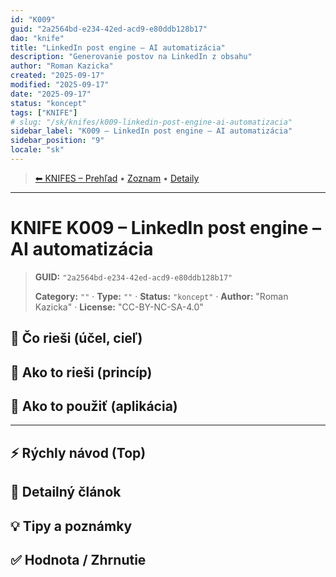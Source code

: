```yaml
---
id: "K009"
guid: "2a2564bd-e234-42ed-acd9-e80ddb128b17"
dao: "knife"
title: "LinkedIn post engine – AI automatizácia"
description: "Generovanie postov na LinkedIn z obsahu"
author: "Roman Kazicka"
created: "2025-09-17"
modified: "2025-09-17"
date: "2025-09-17"
status: "koncept"
tags: ["KNIFE"]
# slug: "/sk/knifes/k009-linkedin-post-engine-ai-automatizacia"
sidebar_label: "K009 – LinkedIn post engine – AI automatizácia"
sidebar_position: "9"
locale: "sk"
---
```

<!-- body:start -->

<!-- nav:knifes -->
> [⬅ KNIFES – Prehľad](../overview.md) • [Zoznam](../KNIFE_Overview_List.md) • [Detaily](../KNIFE_Overview_Details.md)
---
# KNIFE K009 – LinkedIn post engine – AI automatizácia
<!-- fm-visible: start -->

> **GUID:** `"2a2564bd-e234-42ed-acd9-e80ddb128b17"`
>   
> **Category:** `""` · **Type:** `""` · **Status:** `"koncept"` · **Author:** "Roman Kazicka" · **License:** "CC-BY-NC-SA-4.0"
<!-- fm-visible: end -->


## 🎯 Čo rieši (účel, cieľ)

## 🧩 Ako to rieši (princíp)

## 🧪 Ako to použiť (aplikácia)

---

## ⚡ Rýchly návod (Top)

## 📜 Detailný článok

## 💡 Tipy a poznámky

## ✅ Hodnota / Zhrnutie
